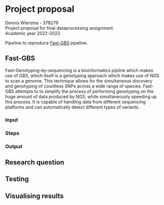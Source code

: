 # Project proposal
Dennis Wiersma - 378279  
Project proposal for final dataprocessing assignment.  
Academic year 2022-2023

Pipeline to reproduce [Fast-GBS](https://bmcbioinformatics.biomedcentral.com/counter/pdf/10.1186/s12859-016-1431-9.pdf) pipeline.

## Fast-GBS
Fast-Genotyping-by-sequencing is a bioinformatics pipline which makes use of GBS, which itself is a genotyping approach which makes use of NGS to scan a genome.
This technique allows for the simultaneous discovery and genotyping of countless SNPs across a wide range of species.
Fast-GBS attempts to to simplify the process of performing genotyping on the huge amount of data produced by NGS, while simultaneously speeding up this process.
It is capable of handling data from different sequencing platforms and can automatically detect different types of variants.

### Input

### Steps

### Output

## Research question

## Testing

## Visualising results